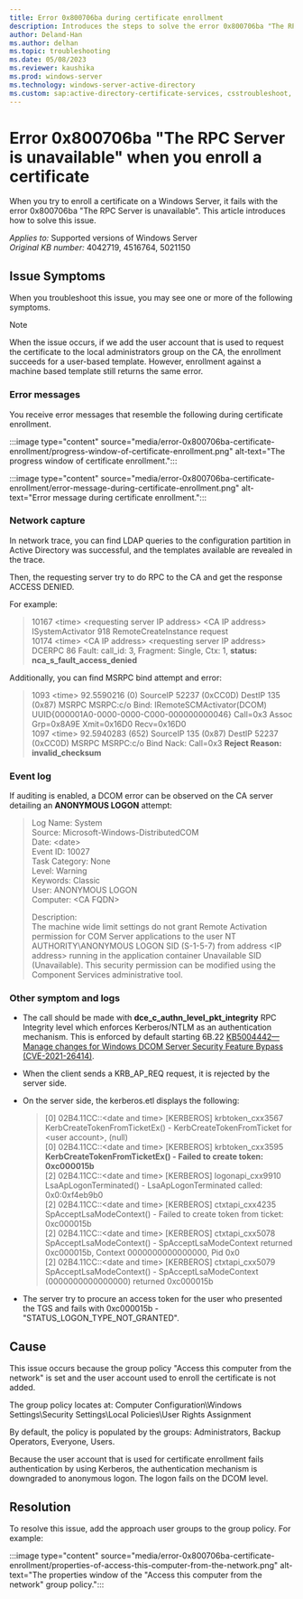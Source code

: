 ```yaml
---
title: Error 0x800706ba during certificate enrollment
description: Introduces the steps to solve the error 0x800706ba "The RPC Server is unavailable" during the certificate enrollment.
author: Deland-Han
ms.author: delhan
ms.topic: troubleshooting
ms.date: 05/08/2023
ms.reviewer: kaushika
ms.prod: windows-server
ms.technology: windows-server-active-directory
ms.custom: sap:active-directory-certificate-services, csstroubleshoot, ikb2lmc
---
```

# Error 0x800706ba "The RPC Server is unavailable" when you enroll a certificate

When you try to enroll a certificate on a Windows Server, it fails with the error 0x800706ba "The RPC Server is unavailable". This article introduces how to solve this issue.

_Applies to:_ Supported versions of Windows Server  
_Original KB number:_ 4042719, 4516764, 5021150  

## Issue Symptoms

When you troubleshoot this issue, you may see one or more of the following symptoms.

> [!NOTE]
> When the issue occurs, if we add the user account that is used to request the certificate to the local administrators group on the CA, the enrollment succeeds for a user-based template. However, enrollment against a machine based template still returns the same error.

### Error messages

You receive error messages that resemble the following during certificate enrollment.

:::image type="content" source="media/error-0x800706ba-certificate-enrollment/progress-window-of-certificate-enrollment.png" alt-text="The progress window of certificate enrollment.":::

:::image type="content" source="media/error-0x800706ba-certificate-enrollment/error-message-during-certificate-enrollment.png" alt-text="Error message during certificate enrollment.":::

### Network capture

In network trace, you can find LDAP queries to the configuration partition in Active Directory was successful, and the templates available are revealed in the trace.

Then, the requesting server try to do RPC to the CA and get the response ACCESS DENIED.

For example:

> 10167 \<time\> \<requesting server IP address\> \<CA IP address\> ISystemActivator 918 RemoteCreateInstance request  
> 10174 \<time\> \<CA IP address\> \<requesting server IP address\> DCERPC 86 Fault: call_id: 3, Fragment: Single, Ctx: 1, **status: nca_s_fault_access_denied**

Additionally, you can find MSRPC bind attempt and error:

> 1093    \<time\>    92.5590216     (0)    SourceIP    52237 (0xCC0D)    DestIP    135 (0x87)    MSRPC    MSRPC:c/o Bind: IRemoteSCMActivator(DCOM) UUID{000001A0-0000-0000-C000-000000000046}  Call=0x3  Assoc Grp=0x8A9E  Xmit=0x16D0  Recv=0x16D0  
> 1097    \<time\>    92.5940283     (652)    SourceIP    135 (0x87)    DestIP    52237 (0xCC0D)    MSRPC    MSRPC:c/o Bind Nack:  Call=0x3  **Reject Reason: invalid_checksum**

### Event log

If auditing is enabled, a DCOM error can be observed on the CA server detailing an **ANONYMOUS LOGON** attempt:

> Log Name: System  
> Source: Microsoft-Windows-DistributedCOM  
> Date: \<date\>  
> Event ID: 10027  
> Task Category: None  
> Level: Warning  
> Keywords: Classic  
> User: ANONYMOUS LOGON  
> Computer: \<CA FQDN\>
>
> Description:  
> The machine wide limit settings do not grant Remote Activation permission for COM Server applications to the user NT AUTHORITY\ANONYMOUS LOGON SID (S-1-5-7) from address \<IP address\> running in the application container Unavailable SID (Unavailable). This security permission can be modified using the Component Services administrative tool.

### Other symptom and logs

- The call should be made with **dce_c_authn_level_pkt_integrity** RPC Integrity level which enforces Kerberos/NTLM as an authentication mechanism. This is enforced by default starting 6B.22 [KB5004442—Manage changes for Windows DCOM Server Security Feature Bypass (CVE-2021-26414)](https://support.microsoft.com/topic/kb5004442-manage-changes-for-windows-dcom-server-security-feature-bypass-cve-2021-26414-f1400b52-c141-43d2-941e-37ed901c769c).
- When the client sends a KRB_AP_REQ request, it is rejected by the server side.
- On the server side, the kerberos.etl displays the following:

  > [0] 02B4.11CC::\<date and time\> [KERBEROS] krbtoken_cxx3567 KerbCreateTokenFromTicketEx() - KerbCreateTokenFromTicket for \<user account\>, (null)  
  > [0] 02B4.11CC::\<date and time\> [KERBEROS] krbtoken_cxx3595 **KerbCreateTokenFromTicketEx() - Failed to create token: 0xc000015b**  
  > [2] 02B4.11CC::\<date and time\> [KERBEROS] logonapi_cxx9910 LsaApLogonTerminated() - LsaApLogonTerminated called: 0x0:0xf4eb9b0  
  > [2] 02B4.11CC::\<date and time\> [KERBEROS] ctxtapi_cxx4235 SpAcceptLsaModeContext() - Failed to create token from ticket: 0xc000015b  
  > [2] 02B4.11CC::\<date and time\> [KERBEROS] ctxtapi_cxx5078 SpAcceptLsaModeContext() - SpAcceptLsaModeContext returned 0xc000015b, Context 0000000000000000, Pid 0x0  
  > [2] 02B4.11CC::\<date and time\> [KERBEROS] ctxtapi_cxx5079 SpAcceptLsaModeContext() - SpAcceptLsaModeContext (0000000000000000) returned 0xc000015b

- The server try to procure an access token for the user who presented the TGS and fails with 0xc000015b - "STATUS_LOGON_TYPE_NOT_GRANTED".

## Cause

This issue occurs because the group policy "Access this computer from the network" is set and the user account used to enroll the certificate is not added.

The group policy locates at: Computer Configuration\\Windows Settings\\Security Settings\\Local Policies\\User Rights Assignment

By default, the policy is populated by the groups: Administrators, Backup Operators, Everyone, Users.

Because the user account that is used for certificate enrollment fails authentication by using Kerberos, the authentication mechanism is downgraded to anonymous logon. The logon fails on the DCOM level.

## Resolution

To resolve this issue, add the approach user groups to the group policy. For example:

:::image type="content" source="media/error-0x800706ba-certificate-enrollment/properties-of-access-this-computer-from-the-network.png" alt-text="The properties window of the "Access this computer from the network" group policy.":::
